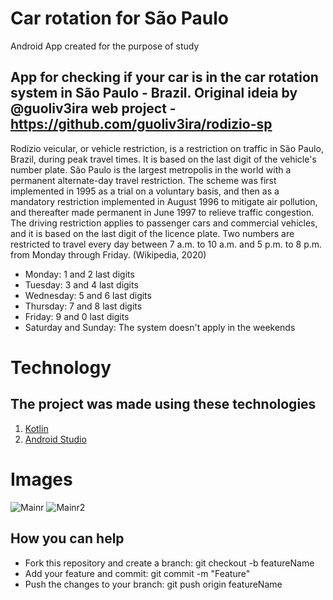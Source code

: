 # Car rotation for São Paulo

 Android App created for the purpose of study

## App for checking if your car is in the car rotation system in São Paulo - Brazil. Original ideia by @guoliv3ira web project - https://github.com/guoliv3ira/rodizio-sp
 
 Rodízio veicular, or vehicle restriction, is a restriction on traffic in São Paulo, Brazil, during peak travel times.
 It is based on the last digit of the vehicle's number plate. São Paulo is the largest metropolis in the world with a permanent 
 alternate-day travel restriction. The scheme was first implemented in 1995 as a trial on a voluntary basis, and then as a mandatory restriction implemented in August 1996 
 to mitigate air pollution, and thereafter made permanent in June 1997 to relieve traffic congestion. The driving restriction applies to passenger cars and commercial vehicles, and it is based on the last digit
 of the licence plate. Two numbers are restricted to travel every day between 7 a.m. to 10 a.m. and 5 p.m. to 8 p.m. from Monday through Friday. (Wikipedia, 2020)
 * Monday: 1 and 2 last digits
 * Tuesday: 3 and 4 last digits
 * Wednesday: 5 and 6 last digits
 * Thursday: 7 and 8 last digits
 * Friday: 9 and 0 last digits
 * Saturday and Sunday: The system doesn't apply in the weekends


# Technology
## The project was made using these technologies
1. [Kotlin](https://kotlinlang.org)
1. [Android Studio](https://www.google.com.br/search?client=opera&q=android+studio&sourceid=opera&ie=UTF-8&oe=UTF-8)


# Images

![Mainr](https://i.imgur.com/kWjLusE.png)  ![Mainr2](https://i.imgur.com/FsYYZhB.png)

## How you can help
* Fork this repository and create a branch: git checkout -b featureName 
* Add your feature and commit: git commit -m "Feature"
* Push the changes to your branch: git push origin featureName




